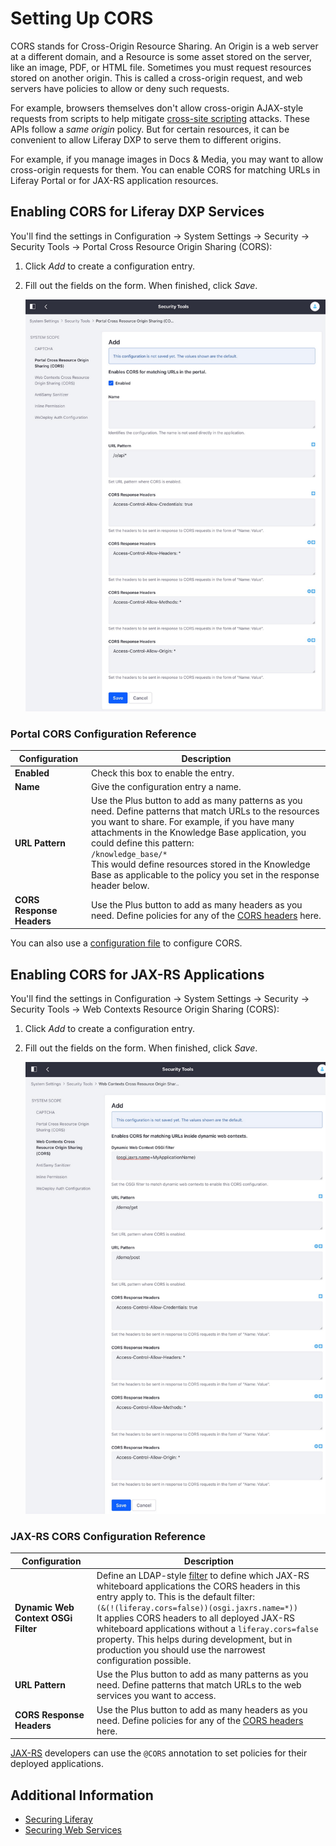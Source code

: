 # Setting Up CORS

CORS stands for Cross-Origin Resource Sharing. An Origin is a web server at a different domain, and a Resource is some asset stored on the server, like an image, PDF, or HTML file. Sometimes you must request resources stored on another origin. This is called a cross-origin request, and web servers have policies to allow or deny such requests.

For example, browsers themselves don't allow cross-origin AJAX-style requests from scripts to help mitigate [cross-site scripting](https://en.wikipedia.org/wiki/Cross-site_scripting) attacks. These APIs follow a *same origin* policy. But for certain resources, it can be convenient to allow Liferay DXP to serve them to different origins.

For example, if you manage images in Docs & Media, you may want to allow cross-origin requests for them. You can enable CORS for matching URLs in Liferay Portal or for JAX-RS application resources.

## Enabling CORS for Liferay DXP Services

You'll find the settings in Configuration &rarr; System Settings &rarr; Security &rarr; Security Tools &rarr; Portal Cross Resource Origin Sharing (CORS):

1. Click *Add* to create a configuration entry.
1. Fill out the fields on the form. When finished, click *Save*.

    ![Figure 1: The CORS system settings provide a way to configure CORS headers for Liferay services.](./setting-up-cors/images/01.png)

### Portal CORS Configuration Reference

| Configuration | Description |
| --- | --- |
| **Enabled** | Check this box to enable the entry. |
| **Name** | Give the configuration entry a name. |
| **URL Pattern** | Use the Plus button to add as many patterns as you need. Define patterns that match URLs to the resources you want to share. For example, if you have many attachments in the Knowledge Base application, you could define this pattern: <br> `/knowledge_base/*` <br> This would define resources stored in the Knowledge Base as applicable to the policy you set in the response header below. |
| **CORS Response Headers** | Use the Plus button to add as many headers as you need. Define policies for any of the [CORS headers](https://developer.mozilla.org/en-US/docs/Web/HTTP/Headers#CORS) here. |

You can also use a [configuration file](../../platfrom/understanding-system-configuration-files.md) to configure CORS.

## Enabling CORS for JAX-RS Applications

You'll find the settings in Configuration &rarr; System Settings &rarr; Security &rarr; Security Tools &rarr; Web Contexts Resource Origin Sharing (CORS):

1. Click *Add* to create a configuration entry.
1. Fill out the fields on the form. When finished, click *Save*.

    ![Figure 2: There's a separate system settings category for CORS web contexts.](./setting-up-cors/images/02.png)

### JAX-RS CORS Configuration Reference

| Configuration | Description |
| --- | --- |
| **Dynamic Web Context OSGi Filter** | Define an LDAP-style [filter](https://osgi.org/specification/osgi.cmpn/7.0.0/service.http.whiteboard.html) to define which JAX-RS whiteboard applications the CORS headers in this entry apply to. This is the default filter: <br> `(&(!(liferay.cors=false))(osgi.jaxrs.name=*))` <br> It applies CORS headers to all deployed JAX-RS whiteboard applications without a `liferay.cors=false` property. This helps during development, but in production you should use the narrowest configuration possible. |
| **URL Pattern** | Use the Plus button to add as many patterns as you need. Define patterns that match URLs to the web services you want to access. |
| **CORS Response Headers** | Use the Plus button to add as many headers as you need. Define policies for any of the [CORS headers](https://developer.mozilla.org/en-US/docs/Web/HTTP/Headers#CORS) here. |

[JAX-RS](../../platform/web-services/jax-rs.md) developers can use the `@CORS` annotation to set policies for their deployed applications.

## Additional Information

* [Securing Liferay](../01-securing-liferay.md)
* [Securing Web Services](./01-securing-web-services.md)
